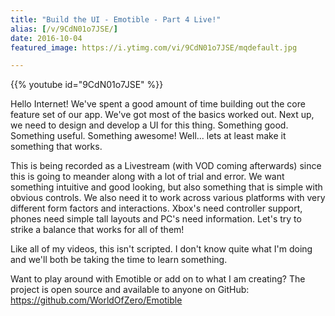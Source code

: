 ```yaml
---
title: "Build the UI - Emotible - Part 4 Live!"
alias: [/v/9CdN01o7JSE/]
date: 2016-10-04
featured_image: https://i.ytimg.com/vi/9CdN01o7JSE/mqdefault.jpg

---
```


{{% youtube id="9CdN01o7JSE" %}}

Hello Internet! We've spent a good amount of time building out the core feature set of our app. We've got most of the basics worked out. Next up, we need to design and develop a UI for this thing. Something good. Something useful. Something awesome! Well... lets at least make it something that works.

This is being recorded as a Livestream (with VOD coming afterwards) since this is going to meander along with a lot of trial and error. We want something intuitive and good looking, but also something that is simple with obvious controls. We also need it to work across various platforms with very different form factors and interactions. Xbox's need controller support, phones need simple tall layouts and PC's need information. Let's try to strike a balance that works for all of them!

Like all of my videos, this isn't scripted. I don't know quite what I'm doing and we'll both be taking the time to learn something.

Want to play around with Emotible or add on to what I am creating? The project is open source and available to anyone on GitHub: https://github.com/WorldOfZero/Emotible